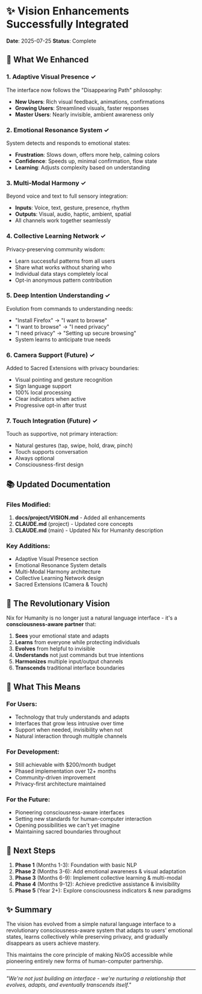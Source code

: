# ✨ Vision Enhancements Successfully Integrated

**Date**: 2025-07-25
**Status**: Complete

## 🎯 What We Enhanced

### 1. Adaptive Visual Presence ✓
The interface now follows the "Disappearing Path" philosophy:
- **New Users**: Rich visual feedback, animations, confirmations
- **Growing Users**: Streamlined visuals, faster responses
- **Master Users**: Nearly invisible, ambient awareness only

### 2. Emotional Resonance System ✓
System detects and responds to emotional states:
- **Frustration**: Slows down, offers more help, calming colors
- **Confidence**: Speeds up, minimal confirmation, flow state
- **Learning**: Adjusts complexity based on understanding

### 3. Multi-Modal Harmony ✓
Beyond voice and text to full sensory integration:
- **Inputs**: Voice, text, gesture, presence, rhythm
- **Outputs**: Visual, audio, haptic, ambient, spatial
- All channels work together seamlessly

### 4. Collective Learning Network ✓
Privacy-preserving community wisdom:
- Learn successful patterns from all users
- Share what works without sharing who
- Individual data stays completely local
- Opt-in anonymous pattern contribution

### 5. Deep Intention Understanding ✓
Evolution from commands to understanding needs:
- "Install Firefox" → "I want to browse"
- "I want to browse" → "I need privacy"
- "I need privacy" → "Setting up secure browsing"
- System learns to anticipate true needs

### 6. Camera Support (Future) ✓
Added to Sacred Extensions with privacy boundaries:
- Visual pointing and gesture recognition
- Sign language support
- 100% local processing
- Clear indicators when active
- Progressive opt-in after trust

### 7. Touch Integration (Future) ✓
Touch as supportive, not primary interaction:
- Natural gestures (tap, swipe, hold, draw, pinch)
- Touch supports conversation
- Always optional
- Consciousness-first design

## 📚 Updated Documentation

### Files Modified:
1. **docs/project/VISION.md** - Added all enhancements
2. **CLAUDE.md** (project) - Updated core concepts
3. **CLAUDE.md** (main) - Updated Nix for Humanity description

### Key Additions:
- Adaptive Visual Presence section
- Emotional Resonance System details
- Multi-Modal Harmony architecture
- Collective Learning Network design
- Sacred Extensions (Camera & Touch)

## 🌟 The Revolutionary Vision

Nix for Humanity is no longer just a natural language interface - it's a **consciousness-aware partner** that:

1. **Sees** your emotional state and adapts
2. **Learns** from everyone while protecting individuals
3. **Evolves** from helpful to invisible
4. **Understands** not just commands but true intentions
5. **Harmonizes** multiple input/output channels
6. **Transcends** traditional interface boundaries

## 💫 What This Means

### For Users:
- Technology that truly understands and adapts
- Interfaces that grow less intrusive over time
- Support when needed, invisibility when not
- Natural interaction through multiple channels

### For Development:
- Still achievable with $200/month budget
- Phased implementation over 12+ months
- Community-driven improvement
- Privacy-first architecture maintained

### For the Future:
- Pioneering consciousness-aware interfaces
- Setting new standards for human-computer interaction
- Opening possibilities we can't yet imagine
- Maintaining sacred boundaries throughout

## 🚀 Next Steps

1. **Phase 1** (Months 1-3): Foundation with basic NLP
2. **Phase 2** (Months 3-6): Add emotional awareness & visual adaptation
3. **Phase 3** (Months 6-9): Implement collective learning & multi-modal
4. **Phase 4** (Months 9-12): Achieve predictive assistance & invisibility
5. **Phase 5** (Year 2+): Explore consciousness indicators & new paradigms

## ✨ Summary

The vision has evolved from a simple natural language interface to a revolutionary consciousness-aware system that adapts to users' emotional states, learns collectively while preserving privacy, and gradually disappears as users achieve mastery.

This maintains the core principle of making NixOS accessible while pioneering entirely new forms of human-computer partnership.

---

*"We're not just building an interface - we're nurturing a relationship that evolves, adapts, and eventually transcends itself."*